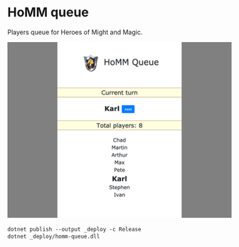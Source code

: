 # HoMM queue

Players queue for Heroes of Might and Magic.

![HoMM queue](/screenshot.png?raw=true "HoMM queue")

```
dotnet publish --output _deploy -c Release
dotnet _deploy/homm-queue.dll
```

